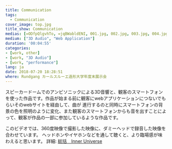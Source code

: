 ```yaml
---
title: Communication
tags:
  - Communication
cover_image: top.jpg
title_show: Communication
medias: [=ODfpQlgvhTo, =jqBWabldENI, 001.jpg, 002.jpg, 003.jpg, 004.jpg]
medium: ["3D Audio", "Web Application"]
duration: '00:04:55'
categories:
- [work, other]
- [work, "3D Audio"]
- [work, "performance"]
lang: ja
date: 2018-07-20 18:28:51
where: Rundgang カールスルーエ造形大学年度末展示会
---
```

スピーカードームでのアンビソニックによる3D音響と、観客のスマートフォンを使った作品です。作品が始まる前に観客にwebアプリケーションにつないでもらいそのwebサイトを経由して、曲が 進行するのと同時にスマートフォンの背景の色を照明のように変化、また観客のスマートフォンからも音を出すことによって、観客が作品の一部に参加しているような作品です。

このビデオでは、360度映像で撮影した映像に、ダミーヘッドで録音した映像を合わせています。 ヘッドホンやイヤホンなどを通して聴くと、より臨場感が味わえると思います。
詳細: [総括　Inner Universe](https://note.mu/thinking_kiyu/n/n06e8f1f91e27)

<!--
# Tag Plugins
## Image
{% img [class names] /path/to/image [width] [height] "title text 'alt text'" %}

## Link
{% link text url [external] [title] %}

## YouTube
{% youtube video_id %}

## Vimeo
{% vimeo video_id [width] [height] %}

<!-- more -->
